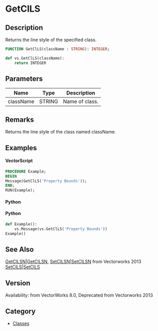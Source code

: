 # GetClLS

## Description
Returns the line style of the specified class.

```pascal
FUNCTION GetClLS(className : STRING): INTEGER;
```

```python
def vs.GetClLS(className):
    return INTEGER
```

## Parameters
|Name|Type|Description|
|---|---|---|
|className|STRING|Name of class.|

## Remarks
Returns the line style of the class named className.

## Examples
#### VectorScript ####
```pascal
PROCEDURE Example;
BEGIN
Message(GetClLS('Property Bounds'));
END;
RUN(Example);
```
#### Python ####
#### Python ####
```python
def	Example():
	vs.Message(vs.GetClLS('Property Bounds'))
Example()
```

## See Also
[GetClLSN|GetClLSN](GetClLSN|GetClLSN.md), [SetClLSN|SetClLSN](SetClLSN|SetClLSN.md) from Vectorworks 2013
[SetClLS|SetClLS](SetClLS|SetClLS.md)

## Version
Availability: from VectorWorks 8.0, Deprecated from Vectorworks 2013

## Category
* [Classes](../Categories/Classes.md)
